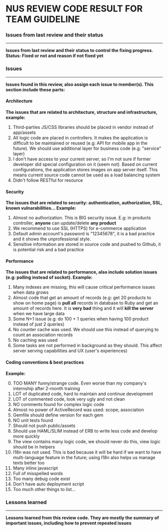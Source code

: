# NUS REVIEW CODE RESULT FOR TEAM GUIDELINE

### Issues from last review and their status
---------

**Issues from last review and their status to control the fixing progress. Status: Fixed or not and reason if not fixed yet**

### Issues
---------

**Issues found in this review, also assign each issue to member(s). This section include these parts:**

#### Architecture

**The issues that are related to architecture, structure and infrastructure, example:**

1. Third-parties JS/CSS libraries should be placed in vendor instead of app/assets
2. All logic code are placed in controllers. It makes the application is difficult to be maintained or reused (e.g: API for mobile app in the future). We should use additional layer for business code (e.g: "service" layer)
3. I don't have access to your current server, so I'm not sure if former developer did special configuration on it (seem not). Based on current configurations, the application stores images on app server itself. This means current source code cannot be used as a load balancing system
4. Didn't follow RESTful for resource

#### Security

**The issues that are related to security: authentication, authorization, SSL, known vulnarabilities... Example:**

1. Almost no authorization. This is BIG security issue. E.g: in products controller, **anyone** can update/delete **any product**
2. We recommend to use SSL (HTTPS) for e-commerce application
3. Default admin account's password is "12345678", it is a bad practice and it shows the unprofessional style.
4. Sensitive information are stored in source code and pushed to Github, it is potential risk and a bad practice

#### Performance

**The issues that are related to performance, also include solution issues (e.g: polling instead of socket). Example:**

1. Many indexes are missing, this will cause critical performance issues when data grows
2. Almost code that get an amount of records (e.g: get 20 products to show on home page) is **pull all** records in database to Ruby and get an amount of records here. It is **very bad** thing and it will **kill the server** when we have large data
3. Some N+1 issue (e.g: do 100 + 1 queries when having 100 product instead of just 2 queries)
4. No counter cache was used. We should use this instead of querying to count an association records
5. No caching was used
6. Some tasks are not performed in background as they should. This affect server serving capabilities and UX (user's experiences)

#### Coding conventions & best practices

**Example:**

0. TOO MANY funny/strange code. Even worse than my company's internship after 2-month training
1. LOT of duplicated code, hard to maintain and continue development
2. LOT of commented code, look very ugly and not clean
3. NO comments found for complex logic code
4. Almost no power of ActiveRecord was used: scope, association
5. Gemfile should define version for each gem
6. NO unit tests found
7. Should not push public/assets
8. Should use HAML/SLIM instead of ERB to write less code and develop more quickly
9. The view contains many logic code, we should never do this, view logic should be in helpers
10. I18n was not used. This is bad because it will be hard if we want to have multi-language feature in the future; using I18n also helps us manage texts better too
11. Many inline javascript
12. Full of misspelled words
13. Too many debug code exist
14. Don't have auto deployment script
15. Too much other things to list...

### Lessons learned
-------

**Lessons learned from this review code. They are mostly the summary of important issues, including how to prevent repeated issues**

